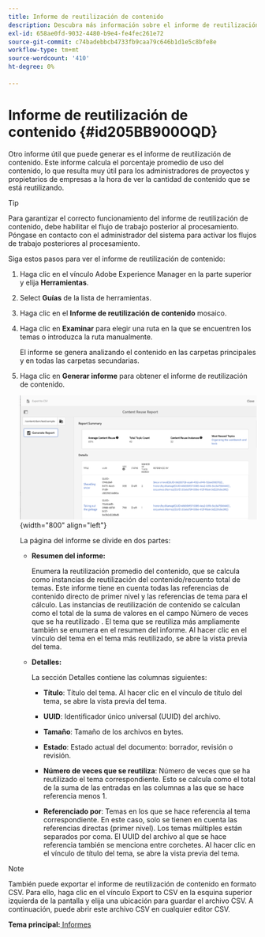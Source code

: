 ```yaml
---
title: Informe de reutilización de contenido
description: Descubra más información sobre el informe de reutilización de contenido
exl-id: 658ae0fd-9032-4480-b9e4-fe4fec261e72
source-git-commit: c74badebbcb4733fb9caa79c646b1d1e5c8bfe8e
workflow-type: tm+mt
source-wordcount: '410'
ht-degree: 0%

---
```


# Informe de reutilización de contenido {#id205BB900OQD}

Otro informe útil que puede generar es el informe de reutilización de contenido. Este informe calcula el porcentaje promedio de uso del contenido, lo que resulta muy útil para los administradores de proyectos y propietarios de empresas a la hora de ver la cantidad de contenido que se está reutilizando.

>[!TIP]
>
> Para garantizar el correcto funcionamiento del informe de reutilización de contenido, debe habilitar el flujo de trabajo posterior al procesamiento. Póngase en contacto con el administrador del sistema para activar los flujos de trabajo posteriores al procesamiento.

Siga estos pasos para ver el informe de reutilización de contenido:

1. Haga clic en el vínculo Adobe Experience Manager en la parte superior y elija **Herramientas**.

1. Select **Guías** de la lista de herramientas.

1. Haga clic en el **Informe de reutilización de contenido** mosaico.

1. Haga clic en **Examinar** para elegir una ruta en la que se encuentren los temas o introduzca la ruta manualmente.

   El informe se genera analizando el contenido en las carpetas principales y en todas las carpetas secundarias.

1. Haga clic en **Generar informe** para obtener el informe de reutilización de contenido.

   ![](images/content-reuse-uuid.png){width="800" align="left"}

   La página del informe se divide en dos partes:

   - **Resumen del informe:**

      Enumera la reutilización promedio del contenido, que se calcula como instancias de reutilización del contenido/recuento total de temas. Este informe tiene en cuenta todas las referencias de contenido directo de primer nivel y las referencias de tema para el cálculo. Las instancias de reutilización de contenido se calculan como el total de la suma de valores en el campo Número de veces que se ha reutilizado . El tema que se reutiliza más ampliamente también se enumera en el resumen del informe. Al hacer clic en el vínculo del tema en el tema más reutilizado, se abre la vista previa del tema.

   - **Detalles:**

      La sección Detalles contiene las columnas siguientes:

      - **Título**: Título del tema. Al hacer clic en el vínculo de título del tema, se abre la vista previa del tema.

      - **UUID**: Identificador único universal \(UUID\) del archivo.

      - **Tamaño**: Tamaño de los archivos en bytes.

      - **Estado**: Estado actual del documento: borrador, revisión o revisión.

      - **Número de veces que se reutiliza**: Número de veces que se ha reutilizado el tema correspondiente. Esto se calcula como el total de la suma de las entradas en las columnas a las que se hace referencia menos 1.

      - **Referenciado por**: Temas en los que se hace referencia al tema correspondiente. En este caso, solo se tienen en cuenta las referencias directas \(primer nivel\). Los temas múltiples están separados por coma. El UUID del archivo al que se hace referencia también se menciona entre corchetes. Al hacer clic en el vínculo de título del tema, se abre la vista previa del tema.


>[!NOTE]
>
> También puede exportar el informe de reutilización de contenido en formato CSV. Para ello, haga clic en el vínculo Export to CSV en la esquina superior izquierda de la pantalla y elija una ubicación para guardar el archivo CSV. A continuación, puede abrir este archivo CSV en cualquier editor CSV.

**Tema principal:**[ Informes](reports-intro.md)

